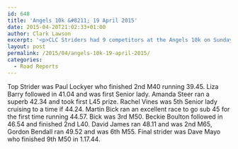 ```yaml
---
id: 648
title: 'Angels 10k &#8211; 19 April 2015'
date: 2015-04-20T21:02:33+01:00
author: Clark Lawson
excerpt: '<p>CLC Striders had 9 competitors at the Angels 10k on Sunday 19 April 2015.</p>'
layout: post
permalink: /2015/04/angels-10k-19-april-2015/
categories:
  - Road Reports
---
```

Top Strider was Paul Lockyer who finished 2nd M40 running 39.45. Liza Barry followed in 41.04 and was first Senior lady. Amanda Steer ran a superb 42.34 and took first L45 prize. Rachel Vines was 5th Senior lady cruising to a time if 44.24. Martin Bick ran an excellent race to go sub 45 for the first time running 44.57. Bick was 3rd M50. Beckie Boulton followed in 46.54 and finished 2nd L40. David James ran 48.11 and was 2nd M65, Gordon Bendall ran 49.52 and was 6th M55. Final strider was Dave Mayo who finished 9th M50 in 1.17.44.